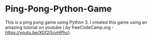 # Ping-Pong-Python-Game
This is a ping pong game using Python 3. I created this game using an amazing tutorial on youtube ( by freeCodeCamp.org - https://youtu.be/XGf2GcyHPhc).
